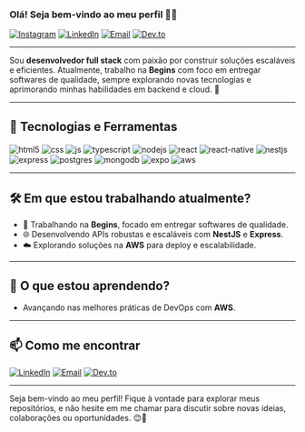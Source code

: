 ### Olá! Seja bem-vindo ao meu perfil 👊🏻

[![Instagram](https://img.shields.io/badge/Instagram-E4405F?style=for-the-badge&logo=instagram&logoColor=white)](https://www.instagram.com/rafael.avelarr/)
[![LinkedIn](https://img.shields.io/badge/LinkedIn-0077B5?style=for-the-badge&logo=linkedin&logoColor=white)](https://www.linkedin.com/in/seu-perfil)
[![Email](https://img.shields.io/badge/Email-D14836?style=for-the-badge&logo=gmail&logoColor=white)](mailto:r.avelarcampos@gmail.com)
[![Dev.to](https://img.shields.io/badge/Dev.to-0A0A0A?style=for-the-badge&logo=dev.to&logoColor=white)](https://dev.to/seu-perfil)

---

Sou **desenvolvedor full stack** com paixão por construir soluções escaláveis e eficientes. Atualmente, trabalho na **Begins** com foco em entregar softwares de qualidade, sempre explorando novas tecnologias e aprimorando minhas habilidades em backend e cloud. 🚀

---

## 🚀 Tecnologias e Ferramentas

<div style="display: inline_block">
  <img align="center" alt="html5" src="https://img.shields.io/badge/HTML5-E34F26?style=for-the-badge&logo=html5&logoColor=white" />
  <img align="center" alt="css" src="https://img.shields.io/badge/CSS3-1572B6?style=for-the-badge&logo=css3&logoColor=white" />
  <img align="center" alt="js" src="https://img.shields.io/badge/JavaScript-F7DF1E?style=for-the-badge&logo=javascript&logoColor=black" />
  <img align="center" alt="typescript" src="https://img.shields.io/badge/TypeScript-007ACC?style=for-the-badge&logo=typescript&logoColor=white" />
  <img align="center" alt="nodejs" src="https://img.shields.io/badge/Node.js-43853D?style=for-the-badge&logo=node.js&logoColor=white" />
  <img align="center" alt="react" src="https://img.shields.io/badge/React-20232A?style=for-the-badge&logo=react&logoColor=61DAFB" />
  <img align="center" alt="react-native" src="https://img.shields.io/badge/React_Native-20232A?style=for-the-badge&logo=react&logoColor=61DAFB" />
  <img align="center" alt="nestjs" src="https://img.shields.io/badge/NestJS-E0234E?style=for-the-badge&logo=nestjs&logoColor=white" />
  <img align="center" alt="express" src="https://img.shields.io/badge/Express.js-404D59?style=for-the-badge" />
  <img align="center" alt="postgres" src="https://img.shields.io/badge/PostgreSQL-316192?style=for-the-badge&logo=postgresql&logoColor=white" />
  <img align="center" alt="mongodb" src="https://img.shields.io/badge/MongoDB-47A248?style=for-the-badge&logo=mongodb&logoColor=white" />
  <img align="center" alt="expo" src="https://img.shields.io/badge/Expo-000020?style=for-the-badge&logo=expo&logoColor=white" />
  <img align="center" alt="aws" src="https://img.shields.io/badge/AWS-232F3E?style=for-the-badge&logo=amazon-aws&logoColor=white" />
</div>

---

## 🛠️ Em que estou trabalhando atualmente?

- 🔭 Trabalhando na **Begins**, focado em entregar softwares de qualidade.
- 🌐 Desenvolvendo APIs robustas e escaláveis com **NestJS** e **Express**.
- ☁️ Explorando soluções na **AWS** para deploy e escalabilidade.

---

## 🌱 O que estou aprendendo?

- Avançando nas melhores práticas de DevOps com **AWS**.

---

## 📫 Como me encontrar

[![LinkedIn](https://img.shields.io/badge/LinkedIn-0077B5?style=for-the-badge&logo=linkedin&logoColor=white)](https://www.linkedin.com/in/seu-perfil)
[![Email](https://img.shields.io/badge/Email-D14836?style=for-the-badge&logo=gmail&logoColor=white)](mailto:r.avelarcampos@gmail.com)
[![Dev.to](https://img.shields.io/badge/Dev.to-0A0A0A?style=for-the-badge&logo=dev.to&logoColor=white)](https://dev.to/rafael_avelarcampos_e71c)

---

Seja bem-vindo ao meu perfil! Fique à vontade para explorar meus repositórios, e não hesite em me chamar para discutir sobre novas ideias, colaborações ou oportunidades. 😊🚀

